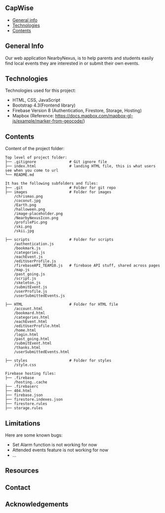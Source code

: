 ## CapWise
* [General info](#general-info)
* [Technologies](#technologies)
* [Contents](#content)

## General Info
Our web application NearbyNexus, is to help parents and students
easily find local events they are interested in or submit their own events.

## Technologies
Technologies used for this project:
- HTML, CSS, JavaScript
- Bootstrap 4.3(Frontend library)
- Firebase Version 8 (Authentication, Firestore, Storage, Hosting)
- Mapbox (Reference: https://docs.mapbox.com/mapbox-gl-js/example/marker-from-geocode/)

## Contents
Content of the project folder:
```
Top level of project folder:
├── .gitignore               # Git ignore file
├── index.html               # landing HTML file, this is what users see when you come to url
└── README.md

It has the following subfolders and files:
├── .git                     # Folder for git repo
├── images                   # Folder for images
    /chrismas.png
    /coconut.jpg
    /Earth.png
    /halloween.png
    /image-placeholder.png
    /NearbyNexusIcon.png
    /profilePic.png
    /ski.png
    /skii.jpg 

├── scripts                  # Folder for scripts
    /authentication.js
    /bookmark.js
    /categories.js
    /eachEvent.js
    /editUserProfile.js
    /firebaseAPI_TEAM10.js   # firebase API stuff, shared across pages
    /map.js
    /past_going.js
    /script.js
    /skeleton.js
    /submitEvent.js
    /userProfile.js
    /userSubmittedEvents.js

├── HTML                     # Folder for HTML file
    /account.html
    /bookmard.html
    /categories.html
    /eachEvent.html
    /editUserProfile.html
    /home.html
    /login.html
    /past_going.html
    /submitEvent.html
    /thanks.html
    /userSubmittedEvents.html

├── styles                   # Folder for styles
    /style.css               

Firebase hosting files:
├── .firebase
	/hosting..cache
├── .firebaserc
├── 404.html
├── firebase.json
├── firestore.indexes.json
├── firestore.rules
├── storage.rules
```
## Limitations
Here are some known bugs:
- Set Alarm function is not working for now
- Attended events feature is not working for now
- ...

## Resources

## Contact 

## Acknowledgements 